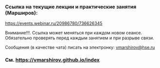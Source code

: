 
### Ссылка на текущие лекции и практические занятия (Марширов): 

https://events.webinar.ru/20986780/736626345

Внимание!!!. Ссылка может меняться при каждом новом сеансе. Обязательно проверять перед каждым занятием и при разрыве связи.

Сообщения (в качестве чата) писать на электронку: vmarshirov@hse.ru




### См.  https://vmarshirov.github.io/index
